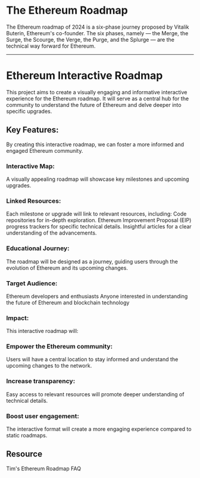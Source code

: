 
# The Ethereum Roadmap
The Ethereum roadmap of 2024 is a six-phase journey proposed by Vitalik Buterin, Ethereum's co-founder. The six phases, namely — the Merge, the Surge, the Scourge, the Verge, the Purge, and the Splurge — are the technical way forward for Ethereum.

<hr/>

# Ethereum Interactive Roadmap
This project aims to create a visually engaging and informative interactive experience for the Ethereum roadmap. It will serve as a central hub for the community to understand the future of Ethereum and delve deeper into specific upgrades.

## Key Features:
By creating this interactive roadmap, we can foster a more informed and engaged Ethereum community.

### Interactive Map: 
A visually appealing roadmap will showcase key milestones and upcoming upgrades.

### Linked Resources: 
Each milestone or upgrade will link to relevant resources, including:
Code repositories for in-depth exploration.
Ethereum Improvement Proposal (EIP) progress trackers for specific technical details.
Insightful articles for a clear understanding of the advancements.

### Educational Journey: 
The roadmap will be designed as a journey, guiding users through the evolution of Ethereum and its upcoming changes.

### Target Audience:
Ethereum developers and enthusiasts
Anyone interested in understanding the future of Ethereum and blockchain technology

### Impact:
This interactive roadmap will:

### Empower the Ethereum community: 

Users will have a central location to stay informed and understand the upcoming changes to the network.
### Increase transparency:
 Easy access to relevant resources will promote deeper understanding of technical details.

### Boost user engagement: 

The interactive format will create a more engaging experience compared to static roadmaps.

## Resource
Tim's Ethereum Roadmap FAQ


